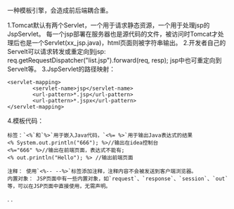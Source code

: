 一种模板引擎，会造成前后端耦合重。

1.Tomcat默认有两个Servlet，一个用于请求静态资源，一个用于处理jsp的JspServlet。
每一个jsp部署在服务器也是源代码的文件，被访问时Tomcat才处理后也是一个Servlet(xx_jsp.java)，html页面则被字符串输出。
2.开发者自己的Servelt可以请求转发或重定向到jsp:
req.getRequestDispatcher("list.jsp").forward(req, resp);
jsp中也可重定向到Servelt等。
3.JspServlet的路径映射：
```
<servlet-mapping>
        <servlet-name>jsp</servlet-name>
        <url-pattern>*.jsp</url-pattern>
        <url-pattern>*.jspx</url-pattern>
</servlet-mapping>
```
4.模板代码：
```
标签：`<%`和`%>`用于嵌入Java代码，`<%= %>`用于输出Java表达式的结果
<% System.out.println("666"); %>//输出在idea控制台
<%="666" %>//输出在前端页面，表达式不能有;
<% out.println("Hello"); %> //输出前端页面

注释： 使用`<%-- --%>`标签添加注释，注释内容不会被发送到客户端浏览器。
内置对象： JSP页面中有一些内置对象，如`request`、`response`、`session`、`out`等，可以在JSP页面中直接使用，无需声明。
```
.
.


